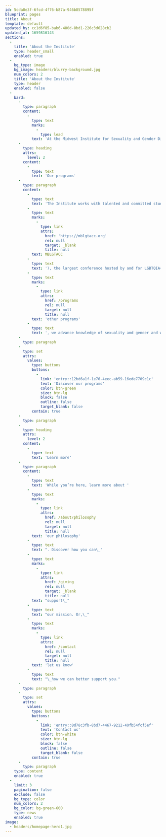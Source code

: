 ```yaml
---
id: 5cda0e3f-6fcd-4f76-b87a-946b8578895f
blueprint: pages
title: About
template: default
updated_by: cc1d6f85-bab6-480d-8bd1-226c3d628cb2
updated_at: 1659816143
sections:
  -
    title: 'About the Institute'
    type: header_small
    enabled: true
  -
    bg_type: image
    bg_image: headers/blurry-background.jpg
    num_colors: 2
    title: 'About the Institute'
    type: header
    enabled: false
  -
    bard:
      -
        type: paragraph
        content:
          -
            type: text
            marks:
              -
                type: lead
            text: 'At the Midwest Institute for Sexuality and Gender Diversity, we re-envision a culture of higher education where the needs and experiences of systematically disadvantaged students are centered and the diverse experiences across the spectrums of sexuality and gender are celebrated.'
      -
        type: heading
        attrs:
          level: 2
        content:
          -
            type: text
            text: 'Our programs'
      -
        type: paragraph
        content:
          -
            type: text
            text: 'The Institute works with talented and committed student leaders from across the region to host the Midwest Bisexual Lesbian Gay Transgender Asexual College Conference ('
          -
            type: text
            marks:
              -
                type: link
                attrs:
                  href: 'https://mblgtacc.org'
                  rel: null
                  target: _blank
                  title: null
            text: MBLGTACC
          -
            type: text
            text: '), the largest conference hosted by and for LGBTQIA+ college students. Through this and '
          -
            type: text
            marks:
              -
                type: link
                attrs:
                  href: /programs
                  rel: null
                  target: null
                  title: null
            text: 'other programs'
          -
            type: text
            text: ', we advance knowledge of sexuality and gender and we empower students to inspire sustainable change. We lead our higher education colleagues in relevant and inclusive practices.'
      -
        type: paragraph
      -
        type: set
        attrs:
          values:
            type: buttons
            buttons:
              -
                link: 'entry::12bd6a1f-1e76-4eec-ab59-16ede7709c1c'
                text: 'Discover our programs'
                color: btn-green
                size: btn-lg
                block: false
                outline: false
                target_blank: false
            contain: true
      -
        type: paragraph
      -
        type: heading
        attrs:
          level: 2
        content:
          -
            type: text
            text: 'Learn more'
      -
        type: paragraph
        content:
          -
            type: text
            text: 'While you’re here, learn more about '
          -
            type: text
            marks:
              -
                type: link
                attrs:
                  href: /about/philosophy
                  rel: null
                  target: null
                  title: null
            text: 'our philosophy'
          -
            type: text
            text: ". Discover how you can\_"
          -
            type: text
            marks:
              -
                type: link
                attrs:
                  href: /giving
                  rel: null
                  target: _blank
                  title: null
            text: "support\_"
          -
            type: text
            text: "our mission. Or,\_"
          -
            type: text
            marks:
              -
                type: link
                attrs:
                  href: /contact
                  rel: null
                  target: null
                  title: null
            text: 'let us know'
          -
            type: text
            text: "\_how we can better support you."
      -
        type: paragraph
      -
        type: set
        attrs:
          values:
            type: buttons
            buttons:
              -
                link: 'entry::8d78c3fb-8bd7-4467-9212-40fb54fcf5ef'
                text: 'Contact us'
                color: btn-white
                size: btn-lg
                block: false
                outline: false
                target_blank: false
            contain: true
      -
        type: paragraph
    type: content
    enabled: true
  -
    limit: 3
    pagination: false
    exclude: false
    bg_type: color
    num_colors: 2
    bg_color: bg-green-600
    type: news
    enabled: true
image:
  - headers/homepage-hero1.jpg
---
```

